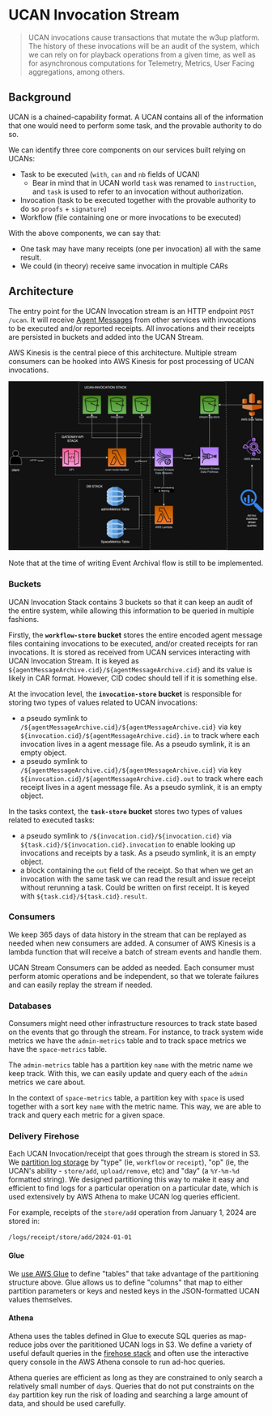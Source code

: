 # UCAN Invocation Stream

> UCAN invocations cause transactions that mutate the w3up platform. The history of these invocations will be an audit of the system, which we can rely on for playback operations from a given time, as well as for asynchronous computations for Telemetry, Metrics, User Facing aggregations, among others.

## Background

UCAN is a chained-capability format. A UCAN contains all of the information that one would need to perform some task, and the provable authority to do so. 

We can identify three core components on our services built relying on UCANs:
- Task to be executed (`with`, `can` and `nb` fields of UCAN)
  - Bear in mind that in UCAN world `task` was renamed to `instruction`, and `task` is used to refer to an invocation without authorization.
- Invocation (task to be executed together with the provable authority to do so `proofs` + `signature`)
- Workflow (file containing one or more invocations to be executed)

With the above components, we can say that:
- One task may have many receipts (one per invocation) all with the same result.
- We could (in theory) receive same invocation in multiple CARs

## Architecture

The entry point for the UCAN Invocation stream is an HTTP endpoint `POST /ucan`. It will receive [Agent Messages](https://github.com/web3-storage/ucanto/blob/main/packages/core/src/message.js) from other services with invocations to be executed and/or reported receipts. All invocations and their receipts are persisted in buckets and added into the UCAN Stream.

AWS Kinesis is the central piece of this architecture. Multiple stream consumers can be hooked into AWS Kinesis for post processing of UCAN invocations.

![High level Architecture](./ucan-log-stream.jpg)

Note that at the time of writing Event Archival flow is still to be implemented.

### Buckets

UCAN Invocation Stack contains 3 buckets so that it can keep an audit of the entire system, while allowing this information to be queried in multiple fashions.

Firstly, the **`workflow-store` bucket** stores the entire encoded agent message files containing invocations to be executed, and/or created receipts for ran invocations. It is stored as received from UCAN services interacting with UCAN Invocation Stream. It is keyed as `${agentMessageArchive.cid}/${agentMessageArchive.cid}` and its value is likely in CAR format. However, CID codec should tell if it is something else.

At the invocation level, the **`invocation-store` bucket** is responsible for storing two types of values related to UCAN invocations:
- a pseudo symlink to `/${agentMessageArchive.cid}/${agentMessageArchive.cid}` via key `${invocation.cid}/${agentMessageArchive.cid}.in` to track where each invocation lives in a agent message file. As a pseudo symlink, it is an empty object.
- a pseudo symlink to `/${agentMessageArchive.cid}/${agentMessageArchive.cid}` via key `${invocation.cid}/${agentMessageArchive.cid}.out` to track where each receipt lives in a agent message file. As a pseudo symlink, it is an empty object.

In the tasks context, the **`task-store` bucket** stores two types of values related to executed tasks:
- a pseudo symlink to `/${invocation.cid}/${invocation.cid}` via `${task.cid}/${invocation.cid}.invocation` to enable looking up invocations and receipts by a task. As a pseudo symlink, it is an empty object.
- a block containing the `out` field of the receipt. So that when we get an invocation with the same task we can read the result and issue receipt without rerunning a task. Could be written on first receipt. It is keyed with `${task.cid}/${task.cid}.result`.

### Consumers

We keep 365 days of data history in the stream that can be replayed as needed when new consumers are added. A consumer of AWS Kinesis is a lambda function that will receive a batch of stream events and handle them.

UCAN Stream Consumers can be added as needed. Each consumer must perform atomic operations and be independent, so that we tolerate failures and can easily replay the stream if needed.

### Databases

Consumers might need other infrastructure resources to track state based on the events that go through the stream. For instance, to track system wide metrics we have the `admin-metrics` table and to track space metrics we have the `space-metrics` table.

The `admin-metrics` table has a partition key `name` with the metric name we keep track. With this, we can easily update and query each of the `admin` metrics we care about.

In the context of `space-metrics` table, a partition key with `space` is used together with a sort key `name` with the metric name. This way, we are able to track and query each metric for a given space.

### Delivery Firehose

Each UCAN Invocation/receipt that goes through the stream is stored 
in S3. We [partition log storage](https://github.com/web3-storage/w3infra/blob/9def8df1ac3e0dda6e7aad710b1ec534af50af0a/stacks/firehose-stack.js#L163) by "type" (ie, `workflow` or `receipt`),
"op" (ie, the UCAN's ability - `store/add`, `upload/remove`, etc) and "day"
(a `%Y-%m-%d` formatted string). We designed partitioning this way to make it easy and efficient to 
find logs for a particular operation on a particular date, which is used extensively
by AWS Athena to make UCAN log queries efficient.

For example, receipts of the `store/add` operation from January 1, 2024 are stored in:

`/logs/receipt/store/add/2024-01-01`

#### Glue

We [use AWS Glue](https://github.com/web3-storage/w3infra/blob/9def8df1ac3e0dda6e7aad710b1ec534af50af0a/stacks/firehose-stack.js#L171) to define "tables" that take advantage of the partitioning structure
above. Glue allows us to define "columns" that map to either partition parameters or
keys and nested keys in the JSON-formatted UCAN values themselves.

#### Athena

Athena uses the tables defined in Glue to execute SQL queries as map-reduce jobs over
the parititioned UCAN logs in S3. We define a variety of useful default queries in 
the [firehose stack](https://github.com/web3-storage/w3infra/blob/9def8df1ac3e0dda6e7aad710b1ec534af50af0a/stacks/firehose-stack.js#L604) and often use the interactive query
console in the AWS Athena console to run ad-hoc queries. 

Athena queries are efficient as long as they are constrained to only search a relatively
small number of `day`s. Queries that do not put constraints on the `day` partition key
run the risk of loading and searching a large amount of data, and should be used carefully.
